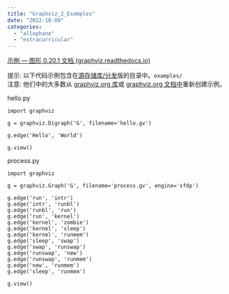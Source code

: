 ```yaml
---
title: "Graphviz_2_Examples"
date: "2022-10-09"
categories: 
  - "allophane"
  - "extracurricular"
---
```


[示例 — 图形 0.20.1 文档 (graphviz.readthedocs.io)](https://graphviz.readthedocs.io/en/stable/examples.html)

提示: 以下代码示例包含在[源存储库/分发](https://github.com/xflr6/graphviz/tree/master/examples/)版的目录中。`examples/`  
注意: 他们中的大多数从 [graphviz.org 库](https://www.graphviz.org/gallery/)或 [graphviz.org 文档中](https://www.graphviz.org/documentation/)重新创建示例。

hello.py

```
import graphviz

g = graphviz.Digraph('G', filename='hello.gv')

g.edge('Hello', 'World')

g.view()
```

process.py

```
import graphviz

g = graphviz.Graph('G', filename='process.gv', engine='sfdp')

g.edge('run', 'intr')
g.edge('intr', 'runbl')
g.edge('runbl', 'run')
g.edge('run', 'kernel')
g.edge('kernel', 'zombie')
g.edge('kernel', 'sleep')
g.edge('kernel', 'runmem')
g.edge('sleep', 'swap')
g.edge('swap', 'runswap')
g.edge('runswap', 'new')
g.edge('runswap', 'runmem')
g.edge('new', 'runmem')
g.edge('sleep', 'runmem')

g.view()
```

